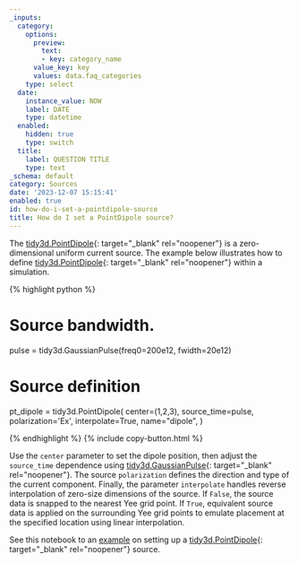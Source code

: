 ```yaml
---
_inputs:
  category:
    options:
      preview:
        text:
        - key: category_name
      value_key: key
      values: data.faq_categories
    type: select
  date:
    instance_value: NOW
    label: DATE
    type: datetime
  enabled:
    hidden: true
    type: switch
  title:
    label: QUESTION TITLE
    type: text
_schema: default
category: Sources
date: '2023-12-07 15:15:41'
enabled: true
id: how-do-i-set-a-pointdipole-source
title: How do I set a PointDipole source?
---
```


The&nbsp;[tidy3d.PointDipole](https://docs.flexcompute.com/projects/tidy3d/en/latest/_autosummary/tidy3d.PointDipole.html){: target="_blank" rel="noopener"}&nbsp;is a zero-dimensional uniform current source. The example below illustrates how to define&nbsp;[tidy3d.PointDipole](https://docs.flexcompute.com/projects/tidy3d/en/latest/_autosummary/tidy3d.PointDipole.html){: target="_blank" rel="noopener"}&nbsp;within a simulation.

<div markdown class="code-snippet">{% highlight python %}

# Source bandwidth.
pulse = tidy3d.GaussianPulse(freq0=200e12, fwidth=20e12)

# Source definition
pt_dipole = tidy3d.PointDipole(
  center=(1,2,3),
  source_time=pulse,
  polarization='Ex',
  interpolate=True,
  name="dipole",
)

{% endhighlight %}
{% include copy-button.html %}</div>

Use the `center` parameter to set the dipole position, then adjust the `source_time` dependence using [tidy3d.GaussianPulse](https://docs.flexcompute.com/projects/tidy3d/en/latest/_autosummary/tidy3d.GaussianPulse.html){: target="_blank" rel="noopener"}. The source `polarization` defines the direction and type of the current component. Finally, the parameter `interpolate` handles reverse interpolation of zero-size dimensions of the source. If&nbsp;`False`, the source data is snapped to the nearest Yee grid point. If&nbsp;`True`, equivalent source data is applied on the surrounding Yee grid points to emulate placement at the specified location using linear interpolation.

See this notebook to an&nbsp;[example](https://www.flexcompute.com/tidy3d/examples/notebooks/BullseyeCavityPSO/)&nbsp;on setting up a [tidy3d.PointDipole](https://docs.flexcompute.com/projects/tidy3d/en/latest/_autosummary/tidy3d.PointDipole.html){: target="_blank" rel="noopener"}&nbsp;source.